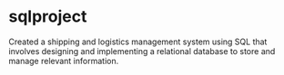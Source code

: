 # sqlproject
Created a shipping and logistics management system using SQL that involves designing and implementing a relational database to store and manage relevant information. 
